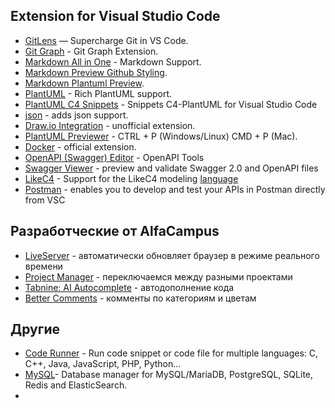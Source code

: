 ## Extension for Visual Studio Code
- [GitLens](https://marketplace.visualstudio.com/items?itemName=eamodio.gitlens) — Supercharge Git in VS Code.
- [Git Graph](https://marketplace.visualstudio.com/items?itemName=mhutchie.git-graph) - Git Graph Extension.
- [Markdown All in One](https://marketplace.visualstudio.com/items?itemName=yzhang.markdown-all-in-one) - Markdown Support.
- [Markdown Preview Github Styling](https://marketplace.visualstudio.com/items?itemName=bierner.markdown-preview-github-styles).
- [Markdown Plantuml Preview](https://marketplace.visualstudio.com/items?itemName=myml.vscode-markdown-plantuml-preview).
- [PlantUML](https://marketplace.visualstudio.com/items?itemName=jebbs.plantuml) - Rich PlantUML support.
- [PlantUML C4 Snippets](https://marketplace.visualstudio.com/items?itemName=claudineyqr.plantuml-snippets) - Snippets C4-PlantUML for Visual Studio Code
- [json](https://marketplace.visualstudio.com/items?itemName=ZainChen.json) - adds json support.
- [Draw.io Integration](https://marketplace.visualstudio.com/items?itemName=hediet.vscode-drawio) - unofficial extension.
- [PlantUML Previewer](https://marketplace.visualstudio.com/items?itemName=Mebrahtom.plantumlpreviewer) - CTRL + P (Windows/Linux) CMD + P (Mac).
- [Docker](https://marketplace.visualstudio.com/items?itemName=ms-azuretools.vscode-docker) - official extension.
- [OpenAPI (Swagger) Editor](https://marketplace.visualstudio.com/items?itemName=42Crunch.vscode-openapi) - OpenAPI Tools
- [Swagger Viewer](https://marketplace.visualstudio.com/items?itemName=Arjun.swagger-viewer) -  preview and validate Swagger 2.0 and OpenAPI files
- [LikeC4](https://marketplace.visualstudio.com/items?itemName=likec4.likec4-vscode) - Support for the LikeC4 modeling [language](https://likec4.dev/docs/tutorial/ "likec4.dev")
- [Postman](https://marketplace.visualstudio.com/items?itemName=Postman.postman-for-vscode) - enables you to develop and test your APIs in Postman directly from VSC

## Разработческие от AlfaCampus
- [LiveServer](https://marketplace.visualstudio.com/items?itemName=ritwickdey.LiveServer) - автоматически обновляет браузер в режиме реального времени
- [Project Manager](https://marketplace.visualstudio.com/items?itemName=alefragnani.project-manager) - переключаемся между разными проектами
- [Tabnine: AI Autocomplete](https://marketplace.visualstudio.com/items?itemName=TabNine.tabnine-vscode) - автодополнение кода
- [Better Comments](https://marketplace.visualstudio.com/items?itemName=aaron-bond.better-comments) - комменты по категориям и цветам

## Другие
- [Code Runner](https://marketplace.visualstudio.com/items?itemName=formulahendry.code-runner) - Run code snippet or code file for multiple languages: C, C++, Java, JavaScript, PHP, Python...
- [MySQL](https://marketplace.visualstudio.com/items?itemName=cweijan.vscode-mysql-client2)- Database manager for MySQL/MariaDB, PostgreSQL, SQLite, Redis and ElasticSearch.
- 

